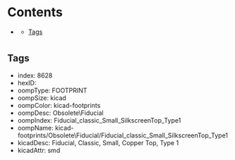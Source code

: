 



Contents
========

* [](#)
	* [Tags](#tags)

# 

## Tags

- index: 8628
- hexID: 
- oompType: FOOTPRINT
- oompSize: kicad
- oompColor: kicad-footprints
- oompDesc: Obsolete\Fiducial
- oompIndex: Fiducial_classic_Small_SilkscreenTop_Type1
- oompName: kicad-footprints/Obsolete\Fiducial/Fiducial_classic_Small_SilkscreenTop_Type1
- kicadDesc: Fiducial, Classic, Small, Copper Top, Type 1
- kicadAttr: smd
